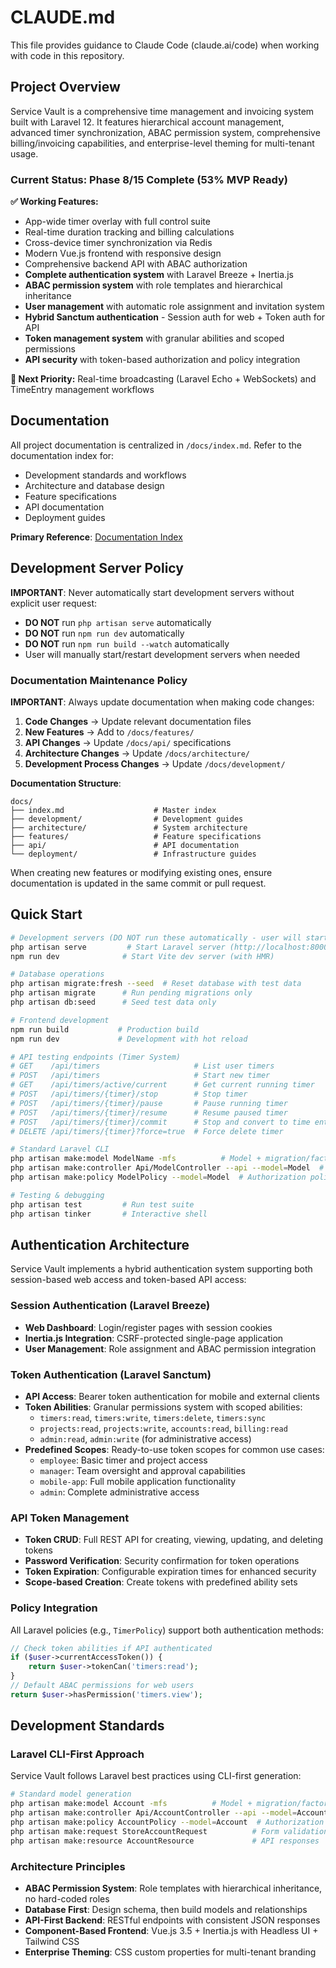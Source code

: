 # CLAUDE.md

This file provides guidance to Claude Code (claude.ai/code) when working with code in this repository.

## Project Overview

Service Vault is a comprehensive time management and invoicing system built with Laravel 12. It features hierarchical account management, advanced timer synchronization, ABAC permission system, comprehensive billing/invoicing capabilities, and enterprise-level theming for multi-tenant usage.

### Current Status: Phase 8/15 Complete (53% MVP Ready)
**✅ Working Features:**
- App-wide timer overlay with full control suite
- Real-time duration tracking and billing calculations  
- Cross-device timer synchronization via Redis
- Modern Vue.js frontend with responsive design
- Comprehensive backend API with ABAC authorization
- **Complete authentication system** with Laravel Breeze + Inertia.js
- **ABAC permission system** with role templates and hierarchical inheritance
- **User management** with automatic role assignment and invitation system
- **Hybrid Sanctum authentication** - Session auth for web + Token auth for API
- **Token management system** with granular abilities and scoped permissions
- **API security** with token-based authorization and policy integration

**🎯 Next Priority:** Real-time broadcasting (Laravel Echo + WebSockets) and TimeEntry management workflows

## Documentation

All project documentation is centralized in `/docs/index.md`. Refer to the documentation index for:

- Development standards and workflows
- Architecture and database design
- Feature specifications
- API documentation
- Deployment guides

**Primary Reference**: [Documentation Index](docs/index.md)

## Development Server Policy

**IMPORTANT**: Never automatically start development servers without explicit user request:
- **DO NOT** run `php artisan serve` automatically
- **DO NOT** run `npm run dev` automatically  
- **DO NOT** run `npm run build --watch` automatically
- User will manually start/restart development servers when needed

### Documentation Maintenance Policy

**IMPORTANT**: Always update documentation when making code changes:

1. **Code Changes** → Update relevant documentation files
2. **New Features** → Add to `/docs/features/` 
3. **API Changes** → Update `/docs/api/` specifications
4. **Architecture Changes** → Update `/docs/architecture/`
5. **Development Process Changes** → Update `/docs/development/`

**Documentation Structure**:
```
docs/
├── index.md                    # Master index
├── development/                # Development guides
├── architecture/               # System architecture  
├── features/                   # Feature specifications
├── api/                        # API documentation
└── deployment/                 # Infrastructure guides
```

When creating new features or modifying existing ones, ensure documentation is updated in the same commit or pull request.

## Quick Start

```bash
# Development servers (DO NOT run these automatically - user will start them manually)
php artisan serve         # Start Laravel server (http://localhost:8000)
npm run dev              # Start Vite dev server (with HMR)

# Database operations  
php artisan migrate:fresh --seed  # Reset database with test data
php artisan migrate      # Run pending migrations only
php artisan db:seed      # Seed test data only

# Frontend development
npm run build           # Production build
npm run dev             # Development with hot reload

# API testing endpoints (Timer System)
# GET    /api/timers                     # List user timers
# POST   /api/timers                     # Start new timer  
# GET    /api/timers/active/current      # Get current running timer
# POST   /api/timers/{timer}/stop        # Stop timer
# POST   /api/timers/{timer}/pause       # Pause running timer
# POST   /api/timers/{timer}/resume      # Resume paused timer
# POST   /api/timers/{timer}/commit      # Stop and convert to time entry
# DELETE /api/timers/{timer}?force=true  # Force delete timer

# Standard Laravel CLI
php artisan make:model ModelName -mfs          # Model + migration/factory/seeder
php artisan make:controller Api/ModelController --api --model=Model  # API controller
php artisan make:policy ModelPolicy --model=Model  # Authorization policy

# Testing & debugging
php artisan test         # Run test suite
php artisan tinker       # Interactive shell
```

## Authentication Architecture

Service Vault implements a hybrid authentication system supporting both session-based web access and token-based API access:

### Session Authentication (Laravel Breeze)
- **Web Dashboard**: Login/register pages with session cookies
- **Inertia.js Integration**: CSRF-protected single-page application  
- **User Management**: Role assignment and ABAC permission integration

### Token Authentication (Laravel Sanctum)
- **API Access**: Bearer token authentication for mobile and external clients
- **Token Abilities**: Granular permissions system with scoped abilities:
  - `timers:read`, `timers:write`, `timers:delete`, `timers:sync`
  - `projects:read`, `projects:write`, `accounts:read`, `billing:read`
  - `admin:read`, `admin:write` (for administrative access)
- **Predefined Scopes**: Ready-to-use token scopes for common use cases:
  - `employee`: Basic timer and project access
  - `manager`: Team oversight and approval capabilities
  - `mobile-app`: Full mobile application functionality
  - `admin`: Complete administrative access

### API Token Management
- **Token CRUD**: Full REST API for creating, viewing, updating, and deleting tokens
- **Password Verification**: Security confirmation for token operations
- **Token Expiration**: Configurable expiration times for enhanced security
- **Scope-based Creation**: Create tokens with predefined ability sets

### Policy Integration
All Laravel policies (e.g., `TimerPolicy`) support both authentication methods:
```php
// Check token abilities if API authenticated
if ($user->currentAccessToken()) {
    return $user->tokenCan('timers:read');
}
// Default ABAC permissions for web users
return $user->hasPermission('timers.view');
```

## Development Standards

### Laravel CLI-First Approach
Service Vault follows Laravel best practices using CLI-first generation:

```bash
# Standard model generation
php artisan make:model Account -mfs          # Model + migration/factory/seeder
php artisan make:controller Api/AccountController --api --model=Account  # API controller
php artisan make:policy AccountPolicy --model=Account  # Authorization policy
php artisan make:request StoreAccountRequest          # Form validation
php artisan make:resource AccountResource             # API responses
```

### Architecture Principles
- **ABAC Permission System**: Role templates with hierarchical inheritance, no hard-coded roles
- **Database First**: Design schema, then build models and relationships
- **API-First Backend**: RESTful endpoints with consistent JSON responses
- **Component-Based Frontend**: Vue.js 3.5 + Inertia.js with Headless UI + Tailwind CSS
- **Enterprise Theming**: CSS custom properties for multi-tenant branding